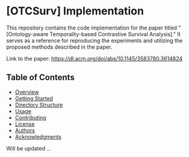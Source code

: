 # [OTCSurv] Implementation

This repository contains the code implementation for the paper titled "[Ontology-aware Temporality-based Contrastive Survival Analysis]." It serves as a reference for reproducing the experiments and utilizing the proposed methods described in the paper.

Link to the paper: https://dl.acm.org/doi/abs/10.1145/3583780.3614824

## Table of Contents

- [Overview](#overview)
- [Getting Started](#getting-started)
- [Directory Structure](#directory-structure)
- [Usage](#usage)
- [Contributing](#contributing)
- [License](#license)
- [Authors](#authors)
- [Acknowledgments](#acknowledgments)


Will be updated ... 
